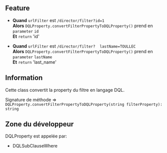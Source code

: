 ## Feature  

* **Quand** `urlFilter` est `/director/filter?id=1`     
**Alors** `DQLProperty.convertFilterPropertyToDQLProperty()` prend en `parameter` `id`  
**Et** `return` 'id'  

* **Quand** `urlFilter` est `/director/filter?  lastName=TOULLEC`    
**Alors** `DQLProperty.convertFilterPropertyToDQLProperty()` prend en `parameter` `lastName`  
**Et** `return` 'last_name'  

## Information

Cette class convertit la property du filtre en langage DQL.  

Signature de méthode => `DQLProperty.convertFilterPropertyToDQLProperty(string filterProperty): string`

## Zone du développeur

DQLProperty est appelée par:

* DQLSubClauseWhere